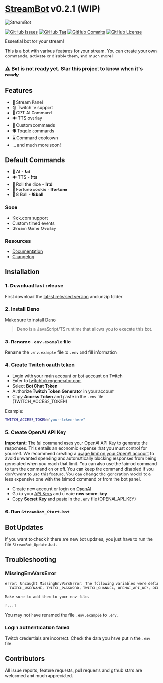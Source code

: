 # [StreamBot](https://streambot.deno.dev) v0.2.1 (WIP)
![StreamBot](https://i.imgur.com/12cvjFU.png)

[![GitHub Issues](https://img.shields.io/github/issues/ovniroto/stream-bot)](https://github.com/ovniroto/stream-bot/issues)
[![GitHub Tag](https://img.shields.io/github/tag/ovniroto/stream-bot.svg)](https://github.com/ovniroto/stream-bot/tags)
[![GitHub Commits](https://img.shields.io/github/commit-activity/t/ovniroto/stream-bot)](https://github.com/ovniroto/stream-bot/commits/main/)
[![GitHub License](https://img.shields.io/github/license/ovniroto/stream-bot)](https://github.com/ovniroto/stream-bot/blob/main/LICENSE)

Essential bot for your stream!

This is a bot with various features for your stream. You can create your own commands, activate or disable them, and much more!

### ⚠️ **Bot is not ready yet. Star this project to know when it's ready.**

## Features

* 🥳 Stream Panel
* 😎 Twitch.tv support
* 🤖 GPT AI Command
* 🔊 TTS overlay
* 🤩 Custom commands
* 👽 Toggle commands
* ⌛️ Command cooldown
* ... and much more soon!

## Default Commands
* 🤖 AI - **!ai**
* 🔊 TTS - **!tts**
* 🎲 Roll the dice - **!rtd**
* 🥠 Fortune cookie - **!fortune**
* 🎱 8 Ball - **!8ball**

### Soon
* Kick.com support
* Custom timed events
* Stream Game Overlay

### Resources
- [Documentation](https://streambot.deno.dev/docs)
- [Changelog](https://github.com/ovniroto/stream-bot/blob/main/CHANGELOG.md)

## Installation

### 1. Download last release

First download the [latest released version](https://github.com/ovniroto/stream-bot/releases/latest) and unzip folder

### 2. Install Deno

Make sure to install [Deno](https://docs.deno.com/runtime/manual/getting_started/installation)

> Deno is a JavaScript/TS runtime that allows you to execute this bot.

### 3. Rename `.env.example` file

Rename the `.env.example` file to `.env` and fill information

### 4. Create Twitch oauth token

* Login with your main account or bot account on Twitch
* Enter to [twitchtokengenerator.com](https://twitchtokengenerator.com)
* Select **Bot Chat Token**
* Authorize **Twitch Token Generator** in your account
* Copy **Access Token** and paste in the `.env` file (TWITCH_ACCESS_TOKEN)

Example:
```sh
TWITCH_ACCESS_TOKEN="your-token-here"
```


### 5. Create OpenAI API Key

**Important**: The !ai command uses your OpenAI API Key to generate the responses. This entails an economic expense that you must control for yourself. We recommend creating a [usage limit on your OpenAI account](https://platform.openai.com/account/billing/limits) to avoid unwanted spending and automatically blocking responses from being generated when you reach that limit. You can also use the !aimod command to turn the command on or off. You can keep the command disabled if you don't want to use this feature. You can change the generation model to a less expensive one with the !aimod command or from the bot panel.

* Create new account or login on [OpenAI](https://openai.com/)
* Go to your [API Keys](https://platform.openai.com/account/api-keys) and create **new secret key**
* Copy **Secret Key** and paste in the `.env` file (OPENAI_API_KEY)

### 6. Run `StreamBot_Start.bat`

## Bot Updates

If you want to check if there are new bot updates, you just have to run the file `StreamBot_Update.bat`.

## Troubleshooting

### MissingEnvVarsError

```sh
error: Uncaught MissingEnvVarsError: The following variables were defined in the example file but are not present in the environment:
  TWITCH_USERNAME, TWITCH_PASSWORD, TWITCH_CHANNEL, OPENAI_API_KEY, DEBUG, ENVIRONMENT

Make sure to add them to your env file.

[...]
```

You may not have renamed the file `.env.example` to `.env`.

### Login authentication failed

Twitch credentials are incorrect. Check the data you have put in the `.env` file.

## Contributors
All issue reports, feature requests, pull requests and github stars are welcomed and much appreciated.